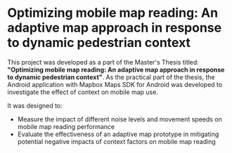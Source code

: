 # Optimizing mobile map reading: An adaptive map approach in response to dynamic pedestrian context

This project was developed as a part of the Master's Thesis titled: **"Optimizing mobile map reading: An adaptive map approach in response to dynamic pedestrian context"**.
As the practical part of the thesis, the Android application with Mapbox Maps SDK for Android was developed to investigate the effect of context on mobile map use.

It was designed to:
- Measure the impact of different noise levels and movement speeds on mobile map reading performance
- Evaluate the effectiveness of an adaptive map prototype in mitigating potential negative impacts of context factors on mobile map reading
